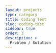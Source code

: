 ```yaml
---
layout: projects
type: category
title: Coding Test
slug: coding-test
sidebar: true
order: 3
description: >
  Problem / Solution
---
```

